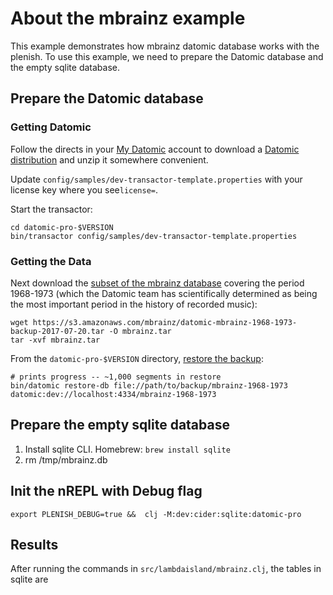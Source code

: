 # About the mbrainz example

This example demonstrates how mbrainz datomic database works with the 
plenish. To use this example, we need to prepare the Datomic database
and the empty sqlite database.

## Prepare the Datomic database
### Getting Datomic

Follow the directs in your [My Datomic](http://my.datomic.com) account to 
download a [Datomic distribution](http://www.datomic.com/get-datomic.html) and
unzip it somewhere convenient.

Update `config/samples/dev-transactor-template.properties` with your license key
where you see`license=`.

Start the transactor:

    cd datomic-pro-$VERSION
    bin/transactor config/samples/dev-transactor-template.properties

### Getting the Data

Next download the
[subset of the mbrainz database](https://s3.amazonaws.com/mbrainz/datomic-mbrainz-1968-1973-backup-2017-07-20.tar)
covering the period 1968-1973 (which the Datomic team has
scientifically determined as being the most important period in the
history of recorded music):

    wget https://s3.amazonaws.com/mbrainz/datomic-mbrainz-1968-1973-backup-2017-07-20.tar -O mbrainz.tar
    tar -xvf mbrainz.tar

From the `datomic-pro-$VERSION` directory, [restore the backup](http://docs.datomic.com/on-prem/operation/backup.html#restoring):

    # prints progress -- ~1,000 segments in restore
    bin/datomic restore-db file://path/to/backup/mbrainz-1968-1973 datomic:dev://localhost:4334/mbrainz-1968-1973

## Prepare the empty sqlite database

1. Install sqlite CLI. Homebrew: `brew install sqlite`
2. rm /tmp/mbrainz.db

## Init the nREPL with Debug flag

```
export PLENISH_DEBUG=true &&  clj -M:dev:cider:sqlite:datomic-pro
```

## Results

After running the commands in `src/lambdaisland/mbrainz.clj`, the tables in sqlite are

